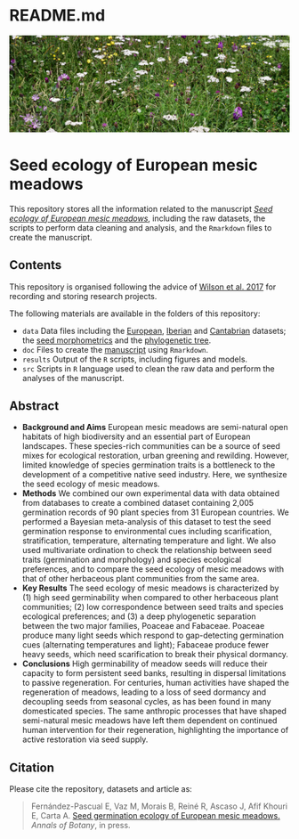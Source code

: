 README.md
================

![Hay meadow from the Cantabrian Mountains](meadow.JPG)

# Seed ecology of European mesic meadows

This repository stores all the information related to the manuscript
[*Seed ecology of European mesic
meadows*](https://dx.doi.org/10.1093/aob/mcab135), including the raw
datasets, the scripts to perform data cleaning and analysis, and the
`Rmarkdown` files to create the manuscript.

## Contents

This repository is organised following the advice of [Wilson et
al. 2017](https://doi.org/10.1371/journal.pcbi.1005510) for recording
and storing research projects.

The following materials are available in the folders of this repository:

  - `data` Data files including the
    [European](https://github.com/efernandezpascual/meadows/blob/master/data/european.csv),
    [Iberian](https://github.com/efernandezpascual/meadows/blob/master/data/iberian.csv)
    and
    [Cantabrian](https://github.com/efernandezpascual/meadows/blob/master/data/cantabrian.csv)
    datasets; the [seed
    morphometrics](https://github.com/efernandezpascual/meadows/blob/master/data/morphometrics.csv)
    and the [phylogenetic
    tree](https://github.com/efernandezpascual/meadows/blob/master/data/meadowstree.tree).
  - `doc` Files to create the
    [manuscript](https://github.com/efernandezpascual/meadows/blob/master/doc/manuscript.md)
    using `Rmarkdown`.
  - `results` Output of the `R` scripts, including figures and models.
  - `src` Scripts in `R` language used to clean the raw data and perform
    the analyses of the manuscript.

## Abstract

  - **Background and Aims** European mesic meadows are semi-natural open
    habitats of high biodiversity and an essential part of European
    landscapes. These species-rich communities can be a source of seed
    mixes for ecological restoration, urban greening and rewilding.
    However, limited knowledge of species germination traits is a
    bottleneck to the development of a competitive native seed industry.
    Here, we synthesize the seed ecology of mesic meadows.
  - **Methods** We combined our own experimental data with data obtained
    from databases to create a combined dataset containing 2,005
    germination records of 90 plant species from 31 European countries.
    We performed a Bayesian meta-analysis of this dataset to test the
    seed germination response to environmental cues including
    scarification, stratification, temperature, alternating temperature
    and light. We also used multivariate ordination to check the
    relationship between seed traits (germination and morphology) and
    species ecological preferences, and to compare the seed ecology of
    mesic meadows with that of other herbaceous plant communities from
    the same area.
  - **Key Results** The seed ecology of mesic meadows is characterized
    by (1) high seed germinability when compared to other herbaceous
    plant communities; (2) low correspondence between seed traits and
    species ecological preferences; and (3) a deep phylogenetic
    separation between the two major families, Poaceae and Fabaceae.
    Poaceae produce many light seeds which respond to gap-detecting
    germination cues (alternating temperatures and light); Fabaceae
    produce fewer heavy seeds, which need scarification to break their
    physical dormancy.
  - **Conclusions** High germinability of meadow seeds will reduce their
    capacity to form persistent seed banks, resulting in dispersal
    limitations to passive regeneration. For centuries, human activities
    have shaped the regeneration of meadows, leading to a loss of seed
    dormancy and decoupling seeds from seasonal cycles, as has been
    found in many domesticated species. The same anthropic processes
    that have shaped semi-natural mesic meadows have left them dependent
    on continued human intervention for their regeneration, highlighting
    the importance of active restoration via seed supply.

## Citation

Please cite the repository, datasets and article as:

> Fernández-Pascual E, Vaz M, Morais B, Reiné R, Ascaso J, Afif Khouri
> E, Carta A. [Seed germination ecology of European mesic
> meadows.](https://dx.doi.org/10.1093/aob/mcab135) *Annals of Botany*,
> in press.
